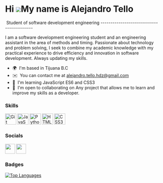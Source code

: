 Hi ![](https://user-images.githubusercontent.com/18350557/176309783-0785949b-9127-417c-8b55-ab5a4333674e.gif)My name is Alejandro Tello
=======================================================================================================================================
<img href="https://github.com/Yarvis2001/Yarvis2001/blob/main/banner.png">
Student of software development engineering
-------------------------------------------

I am a software development engineering student and an engineering assistant in the area of methods and timing. Passionate about technology and problem solving, I seek to combine my academic knowledge with my practical experience to drive efficiency and innovation in software development. Always updating my skills.

* 🌍  I'm based in Tijuana B.C
* ✉️  You can contact me at [alejandro.tello.hdz@gmail.com](mailto:alejandro.tello.hdz@gmail.com)
* 🧠  I'm learning JavaScript ES6 and CSS3
* 🤝  I'm open to collaborating on Any project that allows me to learn and improve my skills as a developer.

### Skills


<p align="left">
<a href="https://git-scm.com/" target="_blank" rel="noreferrer"><img src="https://raw.githubusercontent.com/danielcranney/readme-generator/main/public/icons/skills/git-colored.svg" width="36" height="36" alt="Git" /></a>
<a href="https://developer.mozilla.org/en-US/docs/Web/JavaScript" target="_blank" rel="noreferrer"><img src="https://raw.githubusercontent.com/danielcranney/readme-generator/main/public/icons/skills/javascript-colored.svg" width="36" height="36" alt="JavaScript" /></a>
<a href="https://www.python.org/" target="_blank" rel="noreferrer"><img src="https://raw.githubusercontent.com/danielcranney/readme-generator/main/public/icons/skills/python-colored.svg" width="36" height="36" alt="Python" /></a>
<a href="https://developer.mozilla.org/en-US/docs/Glossary/HTML5" target="_blank" rel="noreferrer"><img src="https://raw.githubusercontent.com/danielcranney/readme-generator/main/public/icons/skills/html5-colored.svg" width="36" height="36" alt="HTML5" /></a>
<a href="https://www.w3.org/TR/CSS/#css" target="_blank" rel="noreferrer"><img src="https://raw.githubusercontent.com/danielcranney/readme-generator/main/public/icons/skills/css3-colored.svg" width="36" height="36" alt="CSS3" /></a>
</p>


### Socials

<p align="left"> <a href="https://www.github.com/Yarvis2001" target="_blank" rel="noreferrer"><img src="https://raw.githubusercontent.com/danielcranney/readme-generator/main/public/icons/socials/github.svg" width="32" height="32" /></a> <a href="https://www.linkedin.com/in/alejandro-tello-12578a1ba" target="_blank" rel="noreferrer"><img src="https://raw.githubusercontent.com/danielcranney/readme-generator/main/public/icons/socials/linkedin.svg" width="32" height="32" /></a></p>

### Badges

<a href="https://github.com/Yarvis2001" align="left"><img src="https://github-readme-stats.vercel.app/api/top-langs/?username=Yarvis2001&langs_count=10&title_color=ffffff&text_color=ffffff&icon_color=10b981&bg_color=000000&hide_border=true&locale=en&custom_title=Top%20%Languages" alt="Top Languages" /></a>
